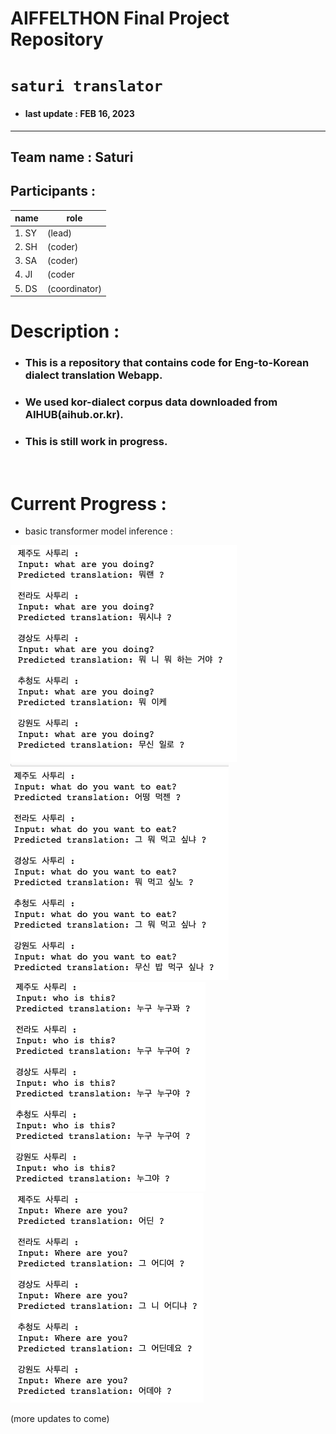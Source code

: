# AIFFELTHON Final Project Repository 
# `saturi translator`
- #### last update : FEB 16, 2023
---
## Team name : Saturi
## Participants :

| name | role |
|------|-----|
|1. SY| (lead)|
|2. SH| (coder)
|3. SA| (coder)|
|4. JI| (coder|
|5. DS| (coordinator)|

# Description :
- ### This is a repository that contains code for Eng-to-Korean dialect translation Webapp.
- ### We used kor-dialect corpus data downloaded from AIHUB(aihub.or.kr). 
- ### This is still work in progress.
</br>

# Current Progress :

- basic transformer model inference :

![example1](img/t1.png)
![example2](img/t2.png)
![example3](img/t3.png)
![example4](img/t4.png)

(more updates to come)

